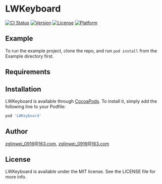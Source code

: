 # LWKeyboard

[![CI Status](https://img.shields.io/travis/zglinwei_0916@163.com/LWKeyboard.svg?style=flat)](https://travis-ci.org/zglinwei_0916@163.com/LWKeyboard)
[![Version](https://img.shields.io/cocoapods/v/LWKeyboard.svg?style=flat)](https://cocoapods.org/pods/LWKeyboard)
[![License](https://img.shields.io/cocoapods/l/LWKeyboard.svg?style=flat)](https://cocoapods.org/pods/LWKeyboard)
[![Platform](https://img.shields.io/cocoapods/p/LWKeyboard.svg?style=flat)](https://cocoapods.org/pods/LWKeyboard)

## Example

To run the example project, clone the repo, and run `pod install` from the Example directory first.

## Requirements

## Installation

LWKeyboard is available through [CocoaPods](https://cocoapods.org). To install
it, simply add the following line to your Podfile:

```ruby
pod 'LWKeyboard'
```

## Author

zglinwei_0916@163.com, zglinwei_0916@163.com

## License

LWKeyboard is available under the MIT license. See the LICENSE file for more info.
